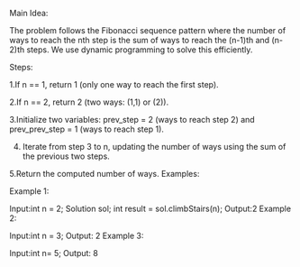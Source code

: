 Main Idea:

The problem follows the Fibonacci sequence pattern where the number of ways to reach the nth step is the sum of ways to reach the (n-1)th and (n-2)th steps. We use dynamic programming to solve this efficiently.

Steps:

1.If n == 1, return 1 (only one way to reach the first step).

2.If n == 2, return 2 (two ways: (1,1) or (2)).

3.Initialize two variables: prev_step = 2 (ways to reach step 2) and prev_prev_step = 1 (ways to reach step 1).

4. Iterate from step 3 to n, updating the number of ways using the sum of the previous two steps.

5.Return the computed number of ways.
Examples:

Example 1:

Input:int n = 2;
Solution sol;
int result = sol.climbStairs(n);
Output:2
Example 2:

Input:int n = 3;
Output: 2
Example 3:

Input:int n= 5;
Output: 8
